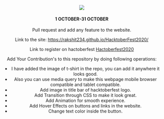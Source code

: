 <p align="center">
    <a href="https://hacktoberfest.digitalocean.com/" target="_blank">
    	<img src="https://hacktoberfest.digitalocean.com/assets/HF-full-logo-b05d5eb32b3f3ecc9b2240526104cf4da3187b8b61963dd9042fdc2536e4a76c.svg" >
    </a>
</p>
<center><h4>1 OCTOBER-31 OCTOBER</h4><center>
Pull request and add any feature to the website.

Link to the site: https://rakshit234.github.io/HacktoberFest2020/

Link to register on hactoberfest [Hactoberfest2020](https://hacktoberfest.digitalocean.com/)

Add Your Contribution's to this repository by doing following operations:
- I have added the image of t-shirt in the repo, you can add it anywhere it looks good.
- Also you can use media query to make this webpage mobile browser compatible and tablet compatible.
- Add image in title bar of hacktoberfest logo.
- Add Transition through CSS to make it look great.
- Add Animation for smooth experience.
- Add Hover Effects on buttons and links in the website.
- Change text color inside the button.
